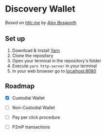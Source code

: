 # Discovery Wallet
###### Based on [htlc.me](https://htlc.me/) by [Alex Bosworth](https://github.com/alexbosworth)

## Set up
1. Download & Install [Yarn](https://yarnpkg.com/lang/en/)
2. Clone the repository
3. Open your terminal in the repository's folder
4. Execute ```yarn http-server``` in your terminal
5. In your web browser go to [localhost:8080](http://localhost:8080)

## Roadmap
- [x] Custodial Wallet

- [ ] Non-Custodial Wallet

- [ ] Pay per click procedure

- [ ] P2mP transactions
